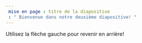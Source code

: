 ```yaml
---
 mise en page : titre de la diapositive
 : " Bienvenue dans notre deuxième diapositive! "
---
```


Utilisez la flèche gauche pour revenir en arrière!
